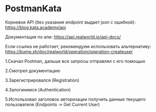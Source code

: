 # PostmanKata

Корневое API (без указания endpoint выдает json с ошибкой): https://blog.kata.academy/api 

Документация по апи: https://api.realworld.io/api-docs/

Если ссылка не работает, рекомендуем использовать альтернативу: https://bump.sh/doc/realworld/operation/operation-createuser


1.Скачал Postman, дальше все запросы отправлял с его помощью

2.Смотрел документацию

3.Зарегистрировался (Registration)

4.Залогинимся (Authentication)

5.Использовал заголовок авторизации получить данные текущего пользователя (Endpoints -> Get Current User)
